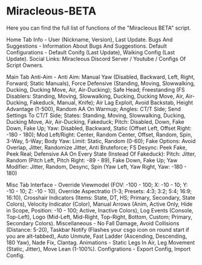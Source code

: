 # Miracleous-BETA
Here you can find the full list of functions of the "Miracleous BETA" script.

Home Tab
Info - User (Nickname, Version), Last Update.
Bugs And Suggestions - Information About Bugs And Suggestions.
Default Configurations - Default Conifg (Last Update), Waiking Config (Last Update).
Social Links: Miracleous Discord Server / Youtube / Configs Of Script Owners.

Main Tab
Anti-Aim - Anti Aim: Manual Yaw (Disabled, Backward, Left, Right, Forward; Static Manuals), Force Defensive (Standing, Moving, Slowwalking, Ducking, Ducking Move, Air, Air-Ducking); Safe Head; Freestanding (FS Disablers: Standing, Moving, Slowwalking, Ducking, Ducking Move, Air, Air-Ducking, Fakeduck, Manual, Knife); Air Lag Exploit, Avoid Backstab, Height Advantage (1-500), Random AA On Warmup; Angles: CT/T Side; Send Settings To CT/T Side; States: Standing, Moving, Slowwalking, Ducking, Ducking Move, Air, Air-Ducking, Fakeduck; Pitch: Disabled, Down, Fake Down, Fake Up; Yaw: Disabled, Backward, Static (Offset Left, Offset Right: -180 - 180); Mod Left/Right: Center, Random Center, Offset, Random, Spin, 3-Way, 5-Way; Body Yaw: Limit: Static, Random (0-60); Fake Options: Avoid Overlap, Jitter, Randomize Jitter, Anti Bruteforce; FS Desync: Peek Fake, Peek Real; Defensive AA On Every State (Instead Of Fakeduck): Pitch: Jitter, Random (Pitch Left, Pitch Right: -89 - 89), Fake Down, Fake Up; Yaw Modifier: Jitter, Random, Desync, Spin (Yaw Left, Yaw Right, Yaw: -180 - 180)

Misc Tab
Interface - Override Viewmodel (FOV: -100 - 100; X: -10 - 10; Y: -10 - 10; Z: -10 - 10), Override Aspectratio (1-3; Presets: 4:3; 3:2; 5:4; 16:9; 16:10), Crosshair Indicators (Items: State, DT, HS; Primary, Secondary, State Colors), Velocity Indicator (Color), Manual Arrows (Anim, Active Only, Hide in Scope, Position: -10 - 100; Active, Inactive Colors), Log Events (Console, Top-Left), Logo (Mid-Left, Mid-Right, Top-Right, Bottom, Custom; Primary, Secondary Colors).
Miscellaneous - No Fall Damage, Avoid Collisions (Distance: 5-20), Taskbar Notify (Flashes your csgo icon on round start if you are alt-tabbed), Auto Unmute, Fast Ladder (Ascending, Descending, 180 Yaw), Nade Fix, Clantag.
Animations - Static Legs In Air, Leg Movement (Static, Jitter), Move Lean (1-100%).
Configrations - Export Config, Import Config.
